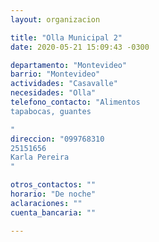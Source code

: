 ```yaml
---
layout: organizacion

title: "Olla Municipal 2"
date: 2020-05-21 15:09:43 -0300

departamento: "Montevideo"
barrio: "Montevideo"
actividades: "Casavalle"
necesidades: "Olla"
telefono_contacto: "Alimentos
tapabocas, guantes

"
direccion: "099768310
25151656
Karla Pereira
"

otros_contactos: ""
horario: "De noche"
aclaraciones: ""
cuenta_bancaria: ""

---
```

